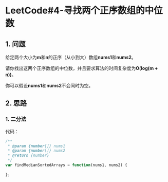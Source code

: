 # LeetCode#4-寻找两个正序数组的中位数
## 1. 问题
给定两个大小为**m**和**n**的正序（从小到大）数组**nums1**和**nums2**。

请你找出这两个正序数组的中位数，并且要求算法的时间复杂度为**O(log(m + n))**。

你可以假设**nums1**和**nums2**不会同时为空。
## 2. 思路
### 1. 二分法
代码：
```javascript
/**
 * @param {number[]} nums1
 * @param {number[]} nums2
 * @return {number}
 */
var findMedianSortedArrays = function(nums1, nums2) {
    
};
```

